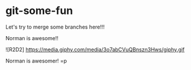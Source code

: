 # git-some-fun
Let's try to merge some branches here!!!

Norman is awesome!! 

![R2D2] https://media.giphy.com/media/3o7abCVuQBnszn3Hws/giphy.gif

Norman is awesomer! =p